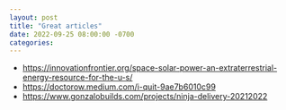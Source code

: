 ```yaml
---
layout: post
title: "Great articles"
date: 2022-09-25 08:00:00 -0700
categories:
---
```


- https://innovationfrontier.org/space-solar-power-an-extraterrestrial-energy-resource-for-the-u-s/
- https://doctorow.medium.com/i-quit-9ae7b6010c99
- https://www.gonzalobuilds.com/projects/ninja-delivery-20212022
